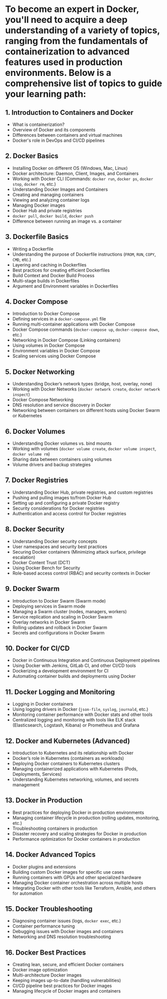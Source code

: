 # To become an expert in Docker, you'll need to acquire a deep understanding of a variety of topics, ranging from the fundamentals of containerization to advanced features used in production environments. Below is a comprehensive list of topics to guide your learning path: 

## 1. Introduction to Containers and Docker
- What is containerization? 
- Overview of Docker and its components 
- Differences between containers and virtual machines 
- Docker's role in DevOps and CI/CD pipelines 

## 2. Docker Basics
- Installing Docker on different OS (Windows, Mac, Linux) 
- Docker architecture: Daemon, Client, Images, and Containers 
- Working with Docker CLI (Commands: `docker run`, `docker ps`, `docker stop`, `docker rm`, etc.) 
- Understanding Docker Images and Containers 
- Creating and managing containers 
- Viewing and analyzing container logs 
- Managing Docker images 
- Docker Hub and private registries 
- `docker pull`, `docker build`, `docker push` 
- Difference between running an image vs. a container 

## 3. Dockerfile Basics
- Writing a Dockerfile 
- Understanding the purpose of Dockerfile instructions (`FROM`, `RUN`, `COPY`, `CMD`, etc.) 
- Layering and caching in Dockerfiles 
- Best practices for creating efficient Dockerfiles 
- Build Context and Docker Build Process 
- Multi-stage builds in Dockerfiles 
- Argument and Environment variables in Dockerfiles 

## 4. Docker Compose
- Introduction to Docker Compose 
- Defining services in a `docker-compose.yml` file 
- Running multi-container applications with Docker Compose 
- Docker Compose commands (`docker-compose up`, `docker-compose down`, etc.) 
- Networking in Docker Compose (Linking containers) 
- Using volumes in Docker Compose 
- Environment variables in Docker Compose 
- Scaling services using Docker Compose 

## 5. Docker Networking
- Understanding Docker’s network types (bridge, host, overlay, none) 
- Working with Docker Networks (`docker network create`, `docker network inspect`) 
- Docker Compose Networking 
- DNS resolution and service discovery in Docker 
- Networking between containers on different hosts using Docker Swarm or Kubernetes 

## 6. Docker Volumes
- Understanding Docker volumes vs. bind mounts 
- Working with volumes (`docker volume create`, `docker volume inspect`, `docker volume rm`) 
- Sharing data between containers using volumes 
- Volume drivers and backup strategies 

## 7. Docker Registries
- Understanding Docker Hub, private registries, and custom registries 
- Pushing and pulling images to/from Docker Hub 
- Setting up and configuring a private Docker registry 
- Security considerations for Docker registries 
- Authentication and access control for Docker registries 

## 8. Docker Security
- Understanding Docker security concepts 
- User namespaces and security best practices 
- Securing Docker containers (Minimizing attack surface, privilege escalation) 
- Docker Content Trust (DCT) 
- Using Docker Bench for Security 
- Role-based access control (RBAC) and security contexts in Docker 

## 9. Docker Swarm
- Introduction to Docker Swarm (Swarm mode) 
- Deploying services in Swarm mode 
- Managing a Swarm cluster (nodes, managers, workers) 
- Service replication and scaling in Docker Swarm 
- Overlay networks in Docker Swarm 
- Rolling updates and rollback in Docker Swarm 
- Secrets and configurations in Docker Swarm 

## 10. Docker for CI/CD
- Docker in Continuous Integration and Continuous Deployment pipelines 
- Using Docker with Jenkins, GitLab CI, and other CI/CD tools 
- Dockerizing a development environment for CI 
- Automating container builds and deployments using Docker 

## 11. Docker Logging and Monitoring
- Logging in Docker containers 
- Using logging drivers in Docker (`json-file`, `syslog`, `journald`, etc.) 
- Monitoring container performance with Docker stats and other tools 
- Centralized logging and monitoring with tools like ELK stack (Elasticsearch, Logstash, Kibana) or Prometheus and Grafana 

## 12. Docker and Kubernetes (Advanced)
- Introduction to Kubernetes and its relationship with Docker 
- Docker’s role in Kubernetes (containers as workloads) 
- Deploying Docker containers to Kubernetes clusters 
- Managing containerized applications with Kubernetes (Pods, Deployments, Services) 
- Understanding Kubernetes networking, volumes, and secrets management 

## 13. Docker in Production
- Best practices for deploying Docker in production environments 
- Managing container lifecycle in production (rolling updates, monitoring, etc.) 
- Troubleshooting containers in production 
- Disaster recovery and scaling strategies for Docker in production 
- Performance optimization for Docker containers in production 

## 14. Docker Advanced Topics
- Docker plugins and extensions 
- Building custom Docker images for specific use cases 
- Running containers with GPUs and other specialized hardware 
- Managing Docker container orchestration across multiple hosts 
- Integrating Docker with other tools like Terraform, Ansible, and others for automation 

## 15. Docker Troubleshooting
- Diagnosing container issues (logs, `docker exec`, etc.) 
- Container performance tuning 
- Debugging issues with Docker images and containers 
- Networking and DNS resolution troubleshooting 

## 16. Docker Best Practices
- Creating lean, secure, and efficient Docker containers 
- Docker image optimization 
- Multi-architecture Docker images 
- Keeping images up-to-date (handling vulnerabilities) 
- CI/CD pipeline best practices for Docker images 
- Managing lifecycle of Docker images and containers
